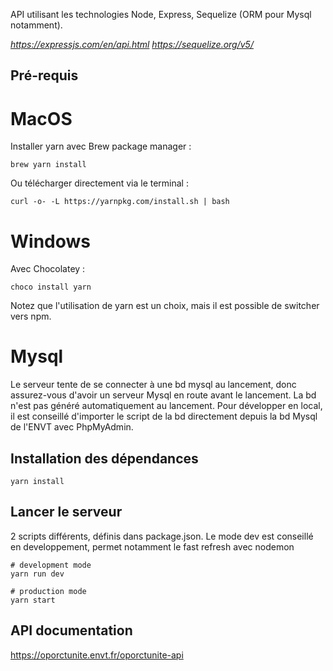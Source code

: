 API utilisant les technologies Node, Express, Sequelize (ORM pour Mysql notamment).

*https://expressjs.com/en/api.html*
*https://sequelize.org/v5/*

## Pré-requis

# MacOS

Installer yarn avec Brew package manager :

```
brew yarn install
```

Ou télécharger directement via le terminal :

```
curl -o- -L https://yarnpkg.com/install.sh | bash
```

# Windows

Avec Chocolatey :

```
choco install yarn
```

Notez que l'utilisation de yarn est un choix, mais il est possible de switcher vers npm.


# Mysql

Le serveur tente de se connecter à une bd mysql au lancement, donc assurez-vous d'avoir un serveur Mysql en route
avant le lancement. 
La bd n'est pas généré automatiquement au lancement. 
Pour développer en local, il est conseillé d'importer le script de la bd directement depuis la bd Mysql de l'ENVT avec PhpMyAdmin.



## Installation des dépendances

```
yarn install
```

## Lancer le serveur

2 scripts différents, définis dans package.json. 
Le mode dev est conseillé en developpement, permet notamment le fast refresh avec nodemon

```
# development mode
yarn run dev

# production mode
yarn start
```

## API documentation
https://oporctunite.envt.fr/oporctunite-api




